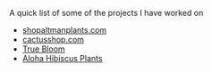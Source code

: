 A quick list of some of the projects I have worked on 

<ul>
	<li><a href="https://shopaltmanplants.com/"> shopaltmanplants.com </a> </li>
	<li><a href="https://cactusshop.com">cactusshop.com</a></li>
	<li><a href="https://true-bloom.com/">True Bloom</a></li>
	<li><a href="https://alohahibiscusplants.com/"> Aloha Hibiscus Plants</a></li>
</ul>
